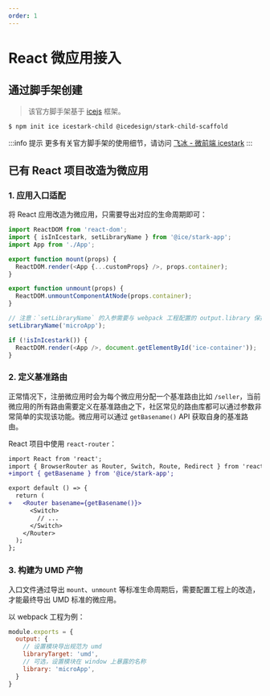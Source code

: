 ```yaml
---
order: 1
---
```


# React 微应用接入

## 通过脚手架创建

> 该官方脚手架基于 [icejs](https://ice.work/) 框架。

```bash
$ npm init ice icestark-child @icedesign/stark-child-scaffold
```

:::info 提示
更多有关官方脚手架的使用细节，请访问 [飞冰 - 微前端 icestark](https://ice.work/docs/guide/advanced/icestark)
:::

## 已有 React 项目改造为微应用

### 1. 应用入口适配

将 React 应用改造为微应用，只需要导出对应的生命周期即可：

```js
import ReactDOM from 'react-dom';
import { isInIcestark, setLibraryName } from '@ice/stark-app';
import App from './App';

export function mount(props) {
  ReactDOM.render(<App {...customProps} />, props.container);
}

export function unmount(props) {
  ReactDOM.unmountComponentAtNode(props.container);
}

// 注意：`setLibraryName` 的入参需要与 webpack 工程配置的 output.library 保持一致
setLibraryName('microApp');

if (!isInIcestark()) {
  ReactDOM.render(<App />, document.getElementById('ice-container'));
}
```

### 2. 定义基准路由

正常情况下，注册微应用时会为每个微应用分配一个基准路由比如 `/seller`，当前微应用的所有路由需要定义在基准路由之下，社区常见的路由库都可以通过参数非常简单的实现该功能。微应用可以通过 `getBasename()` API 获取自身的基准路由。

React 项目中使用 `react-router`：

```diff
import React from 'react';
import { BrowserRouter as Router, Switch, Route, Redirect } from 'react-router-dom';
+import { getBasename } from '@ice/stark-app';

export default () => {
  return (
+   <Router basename={getBasename()}>
      <Switch>
        // ...
      </Switch>
    </Router>
  );
};
```

### 3. 构建为 UMD 产物

入口文件通过导出 `mount`、`unmount` 等标准生命周期后，需要配置工程上的改造，才能最终导出 UMD 标准的微应用。

以 webpack 工程为例：

```js
module.exports = {
  output: {
    // 设置模块导出规范为 umd
    libraryTarget: 'umd',
    // 可选，设置模块在 window 上暴露的名称
    library: 'microApp',
  }
}
```
